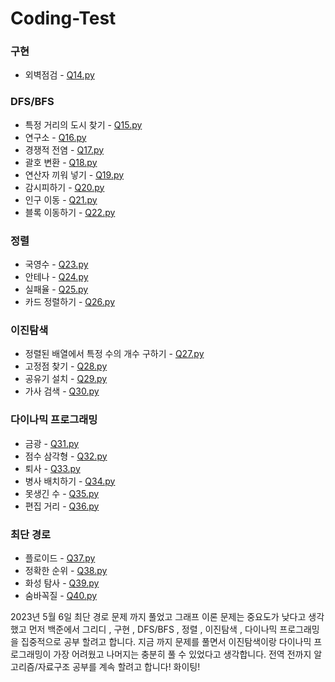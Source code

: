 # Coding-Test

### 구현
* 외벽점검 - [Q14.py](https://github.com/Subby02/Coding-Test/blob/main/2.%20Implementation/Q14.py)

### DFS/BFS
* 특정 거리의 도시 찾기 - [Q15.py](https://github.com/Subby02/Coding-Test/blob/main/3.%20DFSBFS/Q15.py)
* 연구소 - [Q16.py](https://github.com/Subby02/Coding-Test/blob/main/3.%20DFSBFS/Q16.py)
* 경쟁적 전염 - [Q17.py](https://github.com/Subby02/Coding-Test/blob/main/3.%20DFSBFS/Q17.py)
* 괄호 변환 - [Q18.py](https://github.com/Subby02/Coding-Test/blob/main/3.%20DFSBFS/Q18.py)
* 연산자 끼워 넣기 - [Q19.py](https://github.com/Subby02/Coding-Test/blob/main/3.%20DFSBFS/Q19.py)
* 감시피하기 - [Q20.py](https://github.com/Subby02/Coding-Test/blob/main/3.%20DFSBFS/Q20.py)
* 인구 이동 - [Q21.py](https://github.com/Subby02/Coding-Test/blob/main/3.%20DFSBFS/Q21.py)
* 블록 이동하기 - [Q22.py](https://github.com/Subby02/Coding-Test/blob/main/3.%20DFSBFS/Q22.py)

### 정렬
* 국영수 - [Q23.py](https://github.com/Subby02/Coding-Test/blob/main/4.%20Sort/Q23.py)
* 안테나 - [Q24.py](https://github.com/Subby02/Coding-Test/blob/main/4.%20Sort/Q24.py)
* 실패율 - [Q25.py](https://github.com/Subby02/Coding-Test/blob/main/4.%20Sort/Q25.py)
* 카드 정렬하기 - [Q26.py](https://github.com/Subby02/Coding-Test/blob/main/4.%20Sort/Q26.py)

### 이진탐색
* 정렬된 배열에서 특정 수의 개수 구하기 - [Q27.py](https://github.com/Subby02/Coding-Test/blob/main/5.%20BinarySearch/Q27.py)
* 고정점 찾기 - [Q28.py](https://github.com/Subby02/Coding-Test/blob/main/5.%20BinarySearch/Q28.py)
* 공유기 설치 - [Q29.py](https://github.com/Subby02/Coding-Test/blob/main/5.%20BinarySearch/Q29.py)
* 가사 검색 - [Q30.py](https://github.com/Subby02/Coding-Test/blob/main/5.%20BinarySearch/Q30.py)

### 다이나믹 프로그래밍
* 금광 - [Q31.py](https://github.com/Subby02/Coding-Test/blob/main/6.%20DP/Q31.py)
* 점수 삼각형 - [Q32.py](https://github.com/Subby02/Coding-Test/blob/main/6.%20DP/Q32.py)
* 퇴사 - [Q33.py]()
* 병사 배치하기 - [Q34.py](https://github.com/Subby02/Coding-Test/blob/main/6.%20DP/Q33.py)
* 못생긴 수 - [Q35.py](https://github.com/Subby02/Coding-Test/blob/main/6.%20DP/Q34.py)
* 편집 거리 - [Q36.py](https://github.com/Subby02/Coding-Test/blob/main/6.%20DP/Q35.py)

### 최단 경로
* 플로이드 - [Q37.py](https://github.com/Subby02/Coding-Test/blob/main/7.%20Shortest%20Path/Q37.py)
* 정확한 순위 - [Q38.py](https://github.com/Subby02/Coding-Test/blob/main/7.%20Shortest%20Path/Q38.py)
* 화성 탐사 - [Q39.py](https://github.com/Subby02/Coding-Test/blob/main/7.%20Shortest%20Path/Q39.py)
* 숨바꼭질 - [Q40.py](https://github.com/Subby02/Coding-Test/blob/main/7.%20Shortest%20Path/Q40.py)

2023년 5월 6일 최단 경로 문제 까지 풀었고 그래프 이론 문제는 중요도가 낮다고 생각했고 먼저 백준에서 그리디 , 구현 , DFS/BFS , 정렬 , 이진탐색 , 다이나믹 프로그래밍을 집중적으로 공부 할려고 합니다. 지금 까지 문제를 풀면서 이진탐색이랑 다이나믹 프로그래밍이 가장 어려웠고 나머지는 충분히 풀 수 있었다고 생각합니다. 전역 전까지 알고리즘/자료구조 공부를 계속 할려고 합니다! 화이팅!
